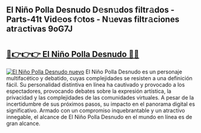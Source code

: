 ## El Niño Polla Desnudo D𝚎sn𝚞dos filtr𝚊dos - Parts-41t Vid𝚎os f𝚘tos - N𝚞evas filtr𝚊ciones atr𝚊ctivas 9oG7J

# <h2><a href="http://mbb388.tromn.icu/?c=El+Ni%c3%b1o+Polla+Desnudo">🔗👉👉👉 El Niño Polla Desnudo 🔗🔗</a></h2>

[![El Niño Polla Desnudo nuevo](https://i.imgur.com/pEAQMta.gif)](http://mbb388.tromn.icu/?c=El+Ni%c3%b1o+Polla+Desnudo)
El Niño Polla Desnudo es un personaje multifacético y debatido, cuyas complejidades se resisten a una definición fácil.  Su personalidad distintiva en línea ha cautivado y provocado a los espectadores, provocando debates sobre la expresión artística, la privacidad y las complejidades de las comunidades virtuales. A pesar de la incertidumbre de sus próximos pasos, su impacto en el panorama digital es significativo. Armado con un compromiso inquebrantable y un atractivo innegable, el alcance de El Niño Polla Desnudo en el mundo en línea es de gran alcance.

